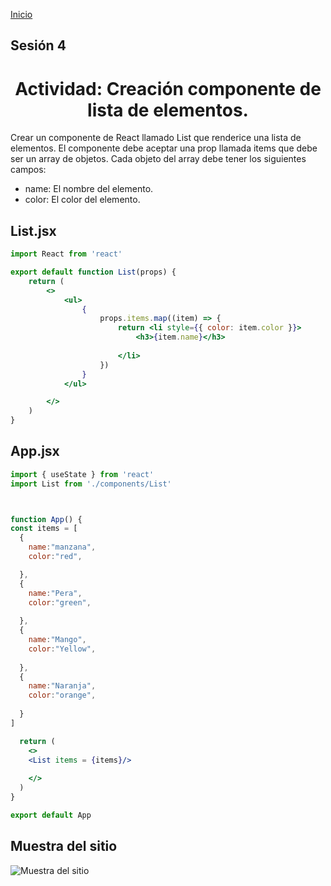 <!-- No borrar o modificar -->
[Inicio](./index.md)

## Sesión 4


<!-- Su documentación aquí -->

<center> <h1>Actividad: Creación componente de lista de elementos.
 </h1> </center> 

Crear un componente de React llamado List que renderice una lista de elementos. El componente debe aceptar una prop llamada items que debe ser un array de objetos. Cada objeto del array debe tener los siguientes campos:

- name: El nombre del elemento.
- color: El color del elemento.

## List.jsx

```jsx
import React from 'react'

export default function List(props) {
    return (
        <>
            <ul>
                {
                    props.items.map((item) => {
                        return <li style={{ color: item.color }}>
                            <h3>{item.name}</h3>
                            
                        </li>
                    })
                }
            </ul>

        </>
    )
}


```

## App.jsx


```jsx
import { useState } from 'react'
import List from './components/List'



function App() {
const items = [
  {
    name:"manzana",
    color:"red",

  },
  {
    name:"Pera",
    color:"green",
   
  },
  {
    name:"Mango",
    color:"Yellow",
    
  },
  {
    name:"Naranja",
    color:"orange",
    
  }
]

  return (
    <>
    <List items = {items}/>
     
    </>
  )
}

export default App


```

## Muestra del sitio

![Muestra del sitio](https://firebasestorage.googleapis.com/v0/b/webii-836ac.appspot.com/o/muestra%20lista.png?alt=media&token=4faf2dc1-1090-43ca-b8cb-9f23dc9085c0&_gl=1*12mqz4x*_ga*OTQ2NDQzMzQwLjE2OTYwODUyMTE.*_ga_CW55HF8NVT*MTY5ODQ1MjA2My41LjEuMTY5ODQ1MjA4OC4zNS4wLjA.)








